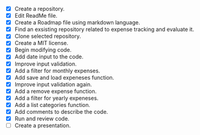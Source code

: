 - [x] Create a repository.
- [x] Edit ReadMe file.
- [x] Create a Roadmap file using markdown language.
- [x] Find an exsisting repository related to expense tracking and evaluate it.
- [x] Clone selected repository.
- [x] Create a MIT license.
- [x] Begin modifying code.
- [x] Add date input to the code.
- [x] Improve input validation.
- [x] Add a filter for monthly expenses.
- [x] Add save and load expeneses function.
- [x] Improve input validation again.
- [x] Add a remove expense function.
- [x] Add a filter for yearly expeneses.
- [x] Add a list categories function.  
- [x] Add comments to describe the code.
- [x] Run and review code.
- [ ] Create a presentation.
